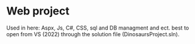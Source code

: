# Web project
Used in here: Aspx, Js, C#, CSS, sql and DB managment and ect.
best to open from VS (2022) through the solution file (DinosaursProject.sln). 
